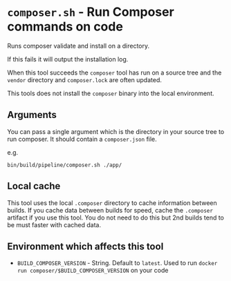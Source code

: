 # `composer.sh` - Run Composer commands on code

Runs composer validate and install on a directory.

If this fails it will output the installation log.

When this tool succeeds the `composer` tool has run on a source tree and the `vendor` directory and `composer.lock` are often updated.

This tools does not install the `composer` binary into the local environment.

## Arguments

You can pass a single argument which is the directory in your source tree to run composer. It should contain a `composer.json` file.

e.g.

    bin/build/pipeline/composer.sh ./app/

## Local cache

This tool uses the local `.composer` directory to cache information between builds. If you cache data between builds for speed, cache the `.composer` artifact if you use this tool. You do not need to do this but 2nd builds tend to be must faster with cached data.

## Environment which affects this tool

- `BUILD_COMPOSER_VERSION` - String. Default to `latest`. Used to run `docker run composer/$BUILD_COMPOSER_VERSION` on your code
